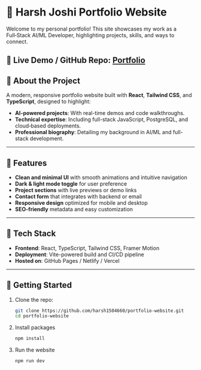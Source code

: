 # 🔗 Harsh Joshi Portfolio Website

Welcome to my personal portfolio! This site showcases my work as a Full‑Stack AI/ML Developer, highlighting projects, skills, and ways to connect.


🔗 **Live Demo / GitHub Repo**: [Portfolio](https://harsh-joshi-portfolio-zeta.vercel.app/)
---

## 📄 About the Project

A modern, responsive portfolio website built with **React**, **Tailwind CSS**, and **TypeScript**, designed to highlight:

- **AI-powered projects**: With real-time demos and code walkthroughs.
- **Technical expertise**: Including full-stack JavaScript, PostgreSQL, and cloud‑based deployments.
- **Professional biography**: Detailing my background in AI/ML and full-stack development.

---

## 🚀 Features

- **Clean and minimal UI** with smooth animations and intuitive navigation  
- **Dark & light mode toggle** for user preference  
- **Project sections** with live previews or demo links  
- **Contact form** that integrates with backend or email  
- **Responsive design** optimized for mobile and desktop  
- **SEO-friendly** metadata and easy customization

---

## 🧩 Tech Stack

- **Frontend**: React, TypeScript, Tailwind CSS, Framer Motion  
- **Deployment**: Vite-powered build and CI/CD pipeline  
- **Hosted on**: GitHub Pages / Netlify / Vercel

---

## 📁 Getting Started

1. Clone the repo:  
   ```bash
   git clone https://github.com/harsh1504660/portfolio-website.git
   cd portfolio-website 
   ```
2. Install packages
    ```bash
    npm install
    ```
2. Run the website
    ```bash
    npm run dev
    ```